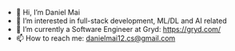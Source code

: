 - 👋 Hi, I’m Daniel Mai
- 👀 I’m interested in full-stack development, ML/DL and AI related
- 🌱 I’m currently a Software Engineer at Gryd: https://gryd.com/
- 📫 How to reach me: danielmai12.cs@gmail.com

<!---
danielmai12/danielmai12 is a ✨ special ✨ repository because its `README.md` (this file) appears on your GitHub profile.
You can click the Preview link to take a look at your changes.
--->
